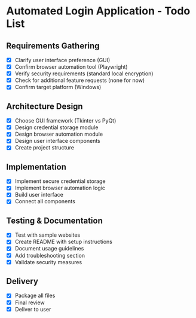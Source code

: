 # Automated Login Application - Todo List

## Requirements Gathering
- [x] Clarify user interface preference (GUI)
- [x] Confirm browser automation tool (Playwright)
- [x] Verify security requirements (standard local encryption)
- [x] Check for additional feature requests (none for now)
- [x] Confirm target platform (Windows)

## Architecture Design
- [x] Choose GUI framework (Tkinter vs PyQt)
- [x] Design credential storage module
- [x] Design browser automation module
- [x] Design user interface components
- [x] Create project structure

## Implementation
- [x] Implement secure credential storage
- [x] Implement browser automation logic
- [x] Build user interface
- [x] Connect all components

## Testing & Documentation
- [x] Test with sample websites
- [x] Create README with setup instructions
- [x] Document usage guidelines
- [x] Add troubleshooting section
- [x] Validate security measures

## Delivery
- [x] Package all files
- [x] Final review
- [x] Deliver to user
